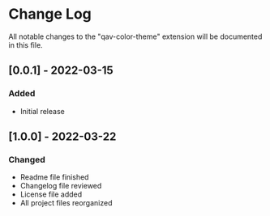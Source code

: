 # Change Log

All notable changes to the "qav-color-theme" extension will be documented in this file.

## [0.0.1] - 2022-03-15
### Added
- Initial release

## [1.0.0] - 2022-03-22
### Changed
- Readme file finished
- Changelog file reviewed
- License file added
- All project files reorganized
